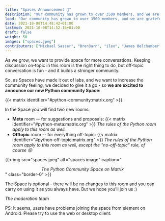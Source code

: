 ```yaml
---
title: "Spaces Announcement 🎉"
description: "Our community has grown to over 3500 members, and we are grateful for everyone who is bearing with us. Thanks Pythoneers!"
lead: "Our community has grown to over 3500 members, and we are grateful for everyone who is bearing with us. Thanks Pythoneers!"
date: 2021-10-08T14:48:42+01:00
lastmod: 2021-10-08T14:52:16+01:00
draft: false
weight: 50
images: ["spaces.jpeg"]
contributors: ["Michael Sasser", "BrenBarn", "ilex", "James Belchamber"]
---
```


As we grow, we want to provide space for more conversations. Keeping
discussion on-topic in this room is the right thing to do, but off-topic
conversation is fun - and it builds a stronger community.

So, as Spaces have made it out of labs, and we want to increase the community
feeling, we decided to give it a go - so **we are excited to announce our new Python community Space:**

{{< matrix identifier="#python-community:matrix.org" >}}

In the Space you will find two new rooms:

- **Meta** room -- for suggestions and proposals:
  {{< matrix identifier="#python-meta:matrix.org" >}}
  _The rules of the Python room apply to this room as well._
- **Offtopic** room -- for everything off-topic:
  {{< matrix identifier="#python-off-topic:matrix.org" >}}
  _The rules of the Python room apply to this room as well, except the
  "no-off-topic" rule, of course 😜_

{{< img src="spaces.jpeg" alt="spaces image" caption="<center><em>The Python Community Space on Matrix</em></center>" class="border-0" >}}

The Space is optional - there will be no changes to this room and you can
carry on using it as you always have. But we hope you'll join us :)

_The moderation team_

PS: It seems, users have problems joining the space from element on Android. Please try to use the web or desktop client.
